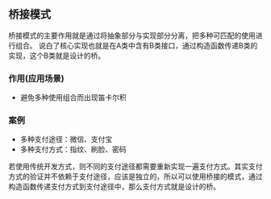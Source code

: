 ## 桥接模式
桥接模式的主要作用就是通过将抽象部分与实现部分分离，把多种可匹配的使用进行组合。
说白了核心实现也就是在A类中含有B类接口，通过构造函数传递B类的实现，这个B类就是设计的桥。

### 作用(应用场景)
- 避免多种使用组合而出现笛卡尔积

### 案例
- 多种支付途径：微信、支付宝
- 多种支付方式：指纹、刷脸、密码

若使用传统开发方式，则不同的支付途径都需要重新实现一遍支付方式。其实支付
方式的验证并不依赖于支付途径，应该是独立的，所以可以使用桥接的模式，通过
构造函数传递支付方式到支付途径中，那么支付方式就是设计的桥。